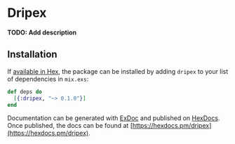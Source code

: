 # Dripex

**TODO: Add description**

## Installation

If [available in Hex](https://hex.pm/docs/publish), the package can be installed
by adding `dripex` to your list of dependencies in `mix.exs`:

```elixir
def deps do
  [{:dripex, "~> 0.1.0"}]
end
```

Documentation can be generated with [ExDoc](https://github.com/elixir-lang/ex_doc)
and published on [HexDocs](https://hexdocs.pm). Once published, the docs can
be found at [https://hexdocs.pm/dripex](https://hexdocs.pm/dripex).

